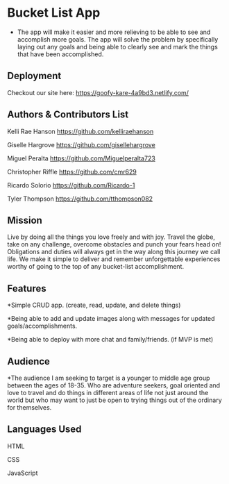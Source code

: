 Bucket List App
===

- The app will make it easier and more relieving to be able to see and accomplish more goals. The app will solve the problem by specifically laying out any goals and being able to clearly see and mark the things that have been accomplished.

Deployment
-----------
Checkout our site here: https://goofy-kare-4a9bd3.netlify.com/

Authors & Contributors List
-----------
Kelli Rae Hanson https://github.com/kelliraehanson

Giselle Hargrove https://github.com/gisellehargrove

Miguel Peralta https://github.com/Miguelperalta723

Christopher Riffle https://github.com/cmr629

Ricardo Solorio https://github.com/Ricardo-1

Tyler Thompson https://github.com/tthompson082

Mission
-----------
Live by doing all the things you love freely and with joy. Travel the globe, take on any challenge, overcome obstacles and punch your fears head on! Obligations and duties will always get in the way along this journey we call life. We make it simple to deliver and remember unforgettable experiences worthy of going to the top of any bucket-list accomplishment.

Features
-----------
*Simple CRUD app. (create, read, update, and delete things)

*Being able to add and update images along with messages for updated    goals/accomplishments.

*Being able to deploy with more chat and family/friends. (if MVP is met)

Audience
----------
*The audience I am seeking to target is a younger to middle age group between the ages of 18-35. Who are adventure seekers, goal oriented and love to travel and do things in different areas of life not just around the world but who may want to just be open to trying things out of the ordinary for themselves.

Languages Used
-----------
HTML

CSS

JavaScript

